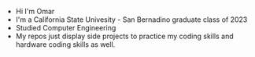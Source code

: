 - Hi I'm Omar
- I'm a California State Univesity - San Bernadino graduate class of 2023
- Studied Computer Engineering
- My repos just display side projects to practice my coding skills and hardware coding skills as well.

<!---
omarv10/omarv10 is a ✨ special ✨ repository because its `README.md` (this file) appears on your GitHub profile.
You can click the Preview link to take a look at your changes.
--->
